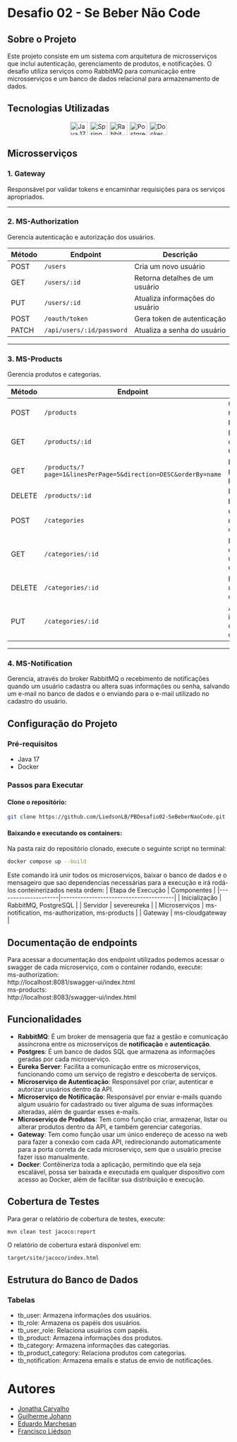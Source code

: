 # Desafio 02 - Se Beber Não Code

## Sobre o Projeto

Este projeto consiste em um sistema com arquitetura de microsserviços que inclui autenticação, gerenciamento de produtos, e notificações. O desafio utiliza serviços como RabbitMQ para comunicação entre microsserviços e um banco de dados relacional para armazenamento de dados.

## Tecnologias Utilizadas

<div style="display: flex; flex-wrap: wrap; gap: 5px; justify-content: center">
  <img src="https://cdn.jsdelivr.net/gh/devicons/devicon/icons/java/java-original.svg" alt="Java 17" height="30" width="40">
  <img src="https://cdn.jsdelivr.net/gh/devicons/devicon/icons/spring/spring-original.svg" alt="Spring Boot 3.X" height="30" width="40">
  <img src="https://cdn.jsdelivr.net/gh/devicons/devicon/icons/rabbitmq/rabbitmq-original.svg" alt="RabbitMQ" height="30" width="40">
  <img src="https://cdn.jsdelivr.net/gh/devicons/devicon/icons/postgresql/postgresql-original.svg" alt="PostgreSQL" height="30" width="40">
  <img src="https://cdn.jsdelivr.net/gh/devicons/devicon/icons/docker/docker-original.svg" alt="Docker" height="30" width="40">
</div>

## Microsserviços

### 1. Gateway
Responsável por validar tokens e encaminhar requisições para os serviços apropriados.

---

### 2. MS-Authorization
Gerencia autenticação e autorização dos usuários.

| **Método** | **Endpoint**       | **Descrição**                   |
|------------|--------------------|---------------------------------|
| POST       | `/users`           | Cria um novo usuário           |
| GET        | `/users/:id`       | Retorna detalhes de um usuário |
| PUT        | `/users/:id`       | Atualiza informações do usuário|
| POST       | `/oauth/token`     | Gera token de autenticação     |
| PATCH      | `/api/users/:id/password` | Atualiza a senha do usuário| 

---

### 3. MS-Products
Gerencia produtos e categorias.

| **Método** | **Endpoint**                                  | **Descrição**                               |
|------------|-----------------------------------------------|---------------------------------------------|
| POST       | `/products`                                   | Cria um novo produto                        |
| GET        | `/products/:id`                               | Retorna detalhes de um produto              |
| GET        | `/products/?page=1&linesPerPage=5&direction=DESC&orderBy=name` | Lista produtos paginados                   |
| DELETE     | `/products/:id`                               | Remove um produto                           |
| POST       | `/categories`                                 | Cria uma nova categoria                     |
| GET        | `/categories/:id`                             | Retorna detalhes de uma categoria           |
| DELETE     | `/categories/:id`                             | Remove uma categoria                        |
| PUT        | `/categories/:id`                             | Atualiza informações de uma categoria       |

---

### 4. MS-Notification
Gerencia, através do broker RabbitMQ o recebimento de notificações quando um usuário cadastra ou altera suas informações ou senha, salvando um e-mail no banco de dados e o enviando para o e-mail utilizado no cadastro do usuário.


## Configuração do Projeto

### Pré-requisitos

- Java 17
- Docker

### Passos para Executar

####  Clone o repositório:
```bash
git clone https://github.com/LiedsonLB/PBDesafio02-SeBeberNaoCode.git
```

#### Baixando e executando os containers:
Na pasta raiz do repositório clonado, execute o seguinte script no terminal:
```bash
docker compose up --build
```
Este comando irá unir todos os microserviços, baixar o banco de dados e o mensageiro que sao dependencias necessárias para a execução e irá rodá-los conteinerizados nesta ordem:
| Etapa de Execução   | Componentes                            |
|---------------------|----------------------------------------|
|  Inicialização     | RabbitMQ, PostgreSQL                  |
|  Servidor          | severeureka                           |
|  Microserviços     | ms-notification, ms-authorization, ms-products |
|  Gateway           | ms-cloudgateway                       |

## Documentação de endpoints
Para acessar a documentação dos endpoint utilizados podemos acessar o swagger de cada microserviço, com o container rodando, execute:  
ms-authorization:  
http://localhost:8081/swagger-ui/index.html  
ms-products:  
http://localhost:8083/swagger-ui/index.html

## Funcionalidades

- **RabbitMQ**: É um broker de mensageria que faz a gestão e comunicação assíncrona entre os microserviços de **notificação** e **autenticação**.
- **Postgres**: É um banco de dados SQL que armazena as informações geradas por cada microserviço.
- **Eureka Server**: Facilita a comunicação entre os microserviços, funcionando como um serviço de registro e descoberta de serviços.
- **Microserviço de Autenticação**: Responsável por criar, autenticar e autorizar usuários dentro da API.
- **Microserviço de Notificação**: Responsável por enviar e-mails quando algum usuário for cadastrado ou tiver alguma de suas informações alteradas, além de guardar esses e-mails.
- **Microserviço de Produtos**: Tem como função criar, armazenar, listar ou alterar produtos dentro da API, e também gerenciar categorias.
- **Gateway**: Tem como função usar um único endereço de acesso na web para fazer a conexão com cada API, redirecionando automaticamente para a porta correta de cada microserviço, sem que o usuário precise fazer isso manualmente.
- **Docker**: Contêineriza toda a aplicação, permitindo que ela seja escalável, possa ser baixada e executada em qualquer dispositivo com acesso ao Docker, além de facilitar sua distribuição e execução.

## Cobertura de Testes

Para gerar o relatório de cobertura de testes, execute:

```bash
mvn clean test jacoco:report
```

O relatório de cobertura estará disponível em:
```
target/site/jacoco/index.html
```

## Estrutura do Banco de Dados
### Tabelas

- tb_user: Armazena informações dos usuários.
- tb_role: Armazena os papéis dos usuários.
- tb_user_role: Relaciona usuários com papéis.
- tb_product: Armazena informações dos produtos.
- tb_category: Armazena informações das categorias.
- tb_product_category: Relaciona produtos com categorias.
- tb_notification: Armazena emails e status de envio de notificações.

# Autores

- [Jonatha Carvalho](https://github.com/jowgaze)
- [Guilherme Johann ](https://github.com/lgjohann)
- [Eduardo Marchesan](https://github.com/edMarchesan)
- [Francisco Liédson](https://github.com/LiedsonLB)
